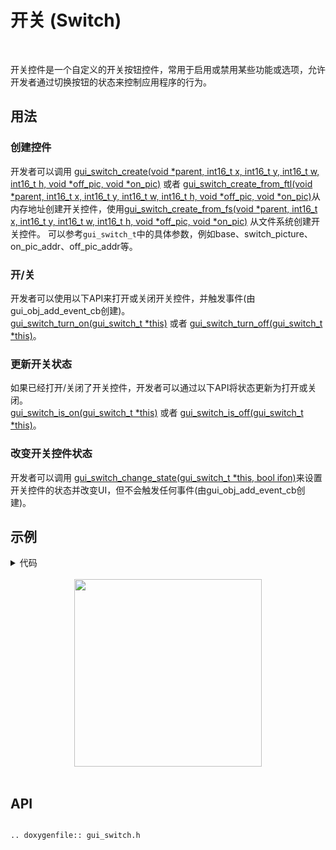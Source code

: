 # 开关 (Switch)
<br>

开关控件是一个自定义的开关按钮控件，常用于启用或禁用某些功能或选项，允许开发者通过切换按钮的状态来控制应用程序的行为。

## 用法

### 创建控件
开发者可以调用 [gui_switch_create(void *parent, int16_t x, int16_t y, int16_t w, int16_t h, void *off_pic, void *on_pic)](#gui_switch_create) 或者 [gui_switch_create_from_ftl(void *parent, int16_t x, int16_t y, int16_t w, int16_t h, void *off_pic, void *on_pic)](#gui_switch_create_from_ftl)从内存地址创建开关控件，使用[gui_switch_create_from_fs(void *parent, int16_t x, int16_t y, int16_t w, int16_t h, void *off_pic, void *on_pic)](#gui_switch_create_from_fs) 从文件系统创建开关控件。
可以参考`gui_switch_t`中的具体参数，例如base、switch_picture、on_pic_addr、off_pic_addr等。


### 开/关

开发者可以使用以下API来打开或关闭开关控件，并触发事件(由gui_obj_add_event_cb创建)。<br/>
[gui_switch_turn_on(gui_switch_t *this)](#gui_switch_turn_on) 或者 [gui_switch_turn_off(gui_switch_t *this)](#gui_switch_turn_off)。

### 更新开关状态

如果已经打开/关闭了开关控件，开发者可以通过以下API将状态更新为打开或关闭。<br/>
[gui_switch_is_on(gui_switch_t *this)](#gui_switch_is_on) 或者 [gui_switch_is_off(gui_switch_t *this)](#gui_switch_is_off)。

### 改变开关控件状态

开发者可以调用 [gui_switch_change_state(gui_switch_t *this, bool ifon)](#gui_switch_change_state)来设置开关控件的状态并改变UI，但不会触发任何事件(由gui_obj_add_event_cb创建)。

## 示例

<details> <summary>代码</summary>

```c
#include "root_image_hongkong/ui_resource.h"
#include "gui_switch.h"
#include "gui_img.h"

static gui_img_t *img;

static void img_animate(gui_img_t *img)
{
    gui_log("%f\n", img->animate->progress_percent);
    if (img->animate->progress_percent < 0.5f)
    {
        GET_BASE(img)->y = img->animate->progress_percent * 2 * 100 - 100;
    }
    else if (img->animate->progress_percent >= 0.5f)
    {
        GET_BASE(img)->y = (1 - img->animate->progress_percent) * 2 * 100 - 100;
    }
    if (img->animate->progress_percent == 1.0f)
    {
        img->animate->current_repeat_count = 0;
        img->base.not_show = true;
    }

}

static void reset_animate()
{
    img->animate->animate = true;
    img->base.not_show = false;
    img->animate->current_frame = 0;
    img->animate->current_repeat_count = 0;
    img->animate->progress_percent = 0;
}

static void callback_disturb_on()
{
    reset_animate();
    img->draw_img->data = WURAOKAI_BIN;
}

static void callback_disturb_off()
{
    reset_animate();
    img->draw_img->data = WURAOGUAN_BIN;
}

static void callback_mute_on()
{
    reset_animate();
    img->draw_img->data = JINGYINKAI_BIN;
}

static void callback_mute_off()
{
    reset_animate();
    img->draw_img->data = JINGYINGUAN_BIN;
}

static void callback_call_on()
{
    reset_animate();
    img->draw_img->data = DIANHUAKAI_BIN;
}

static void callback_call_off()
{
    reset_animate();
    img->draw_img->data = DIANHUAGUAN_BIN;
}

static void callback_bright_on()
{
    reset_animate();
    img->draw_img->data = LIANGDUKAI_BIN;
}

static void callback_bright_off()
{
    reset_animate();
    img->draw_img->data = LIANGDUGUAN_BIN;
}

static void callback_watch_on()
{
    reset_animate();
    img->draw_img->data = SHIZHONGKAI_BIN;
}

static void callback_watch_off()
{
    reset_animate();
    img->draw_img->data = SHIZHONGGUAN_BIN;
}

static void callback_set_on()
{
    reset_animate();
    img->draw_img->data = SHEZHIKAI_BIN;
}

static void callback_set_off()
{
    reset_animate();
    img->draw_img->data = SHEZHIGUAN_BIN;
}

void page_tb_control0(void *parent)
{
    // gui_img_creat_from_mem(parent, "parent", CONTROLMENU_0_BIN, 0, 0, 0, 0);
    gui_switch_t *sw_no_disturb  = gui_switch_create(parent, 10, 108, 169, 98, NO_DISTURB_OFF_BIN,
                                                     NO_DISTURB_ON_BIN);
    gui_switch_t *sw_mute        = gui_switch_create(parent, 190, 108, 169, 98, MUTE_OFF_BIN,
                                                     MUTE_ON_BIN);
    gui_switch_t *sw_call        = gui_switch_create(parent, 10, 220, 169, 98, CALL_OFF_BIN,
                                                     CALL_ON_BIN);
    gui_switch_t *sw_bright      = gui_switch_create(parent, 190, 220, 169, 98, BRIGHT_OFF_BIN,
                                                     BRIGHT_ON_BIN);
    gui_switch_t *sw_watch       = gui_switch_create(parent, 10, 332, 169, 98, WATCH_OFF_BIN,
                                                     WATCH_ON_BIN);
    gui_switch_t *sw_set         = gui_switch_create(parent, 190, 332, 169, 98, SET_OFF_BIN,
                                                     SET_ON_BIN);
    img =  gui_img_create_from_mem(GET_BASE(parent)->parent, 0, WURAOKAI_BIN, 0, 0, 0, 0);
    gui_img_set_animate(img, 1000, 1, img_animate, img);
    img->animate->animate = false;
    img->base.not_show = true;

    gui_obj_add_event_cb(sw_no_disturb, (gui_event_cb_t)callback_disturb_on, GUI_EVENT_1, NULL);
    gui_obj_add_event_cb(sw_no_disturb, (gui_event_cb_t)callback_disturb_off, GUI_EVENT_2, NULL);
    gui_obj_add_event_cb(sw_mute, (gui_event_cb_t)callback_mute_on, GUI_EVENT_1, NULL);
    gui_obj_add_event_cb(sw_mute, (gui_event_cb_t)callback_mute_off, GUI_EVENT_2, NULL);
    gui_obj_add_event_cb(sw_call, (gui_event_cb_t)callback_call_on, GUI_EVENT_1, NULL);
    gui_obj_add_event_cb(sw_call, (gui_event_cb_t)callback_call_off, GUI_EVENT_2, NULL);
    gui_obj_add_event_cb(sw_bright, (gui_event_cb_t)callback_bright_on, GUI_EVENT_1, NULL);
    gui_obj_add_event_cb(sw_bright, (gui_event_cb_t)callback_bright_off, GUI_EVENT_2, NULL);
    gui_obj_add_event_cb(sw_watch, (gui_event_cb_t)callback_watch_on, GUI_EVENT_1, NULL);
    gui_obj_add_event_cb(sw_watch, (gui_event_cb_t)callback_watch_off, GUI_EVENT_2, NULL);
    gui_obj_add_event_cb(sw_set, (gui_event_cb_t)callback_set_on, GUI_EVENT_1, NULL);
    gui_obj_add_event_cb(sw_set, (gui_event_cb_t)callback_set_off, GUI_EVENT_2, NULL);
}

```
</details>

<br>

<center><img width="300" src= "https://docs.realmcu.com/HoneyGUI/image/widgets/switch.gif"/></center>

<br>

## API

```eval_rst

.. doxygenfile:: gui_switch.h

```